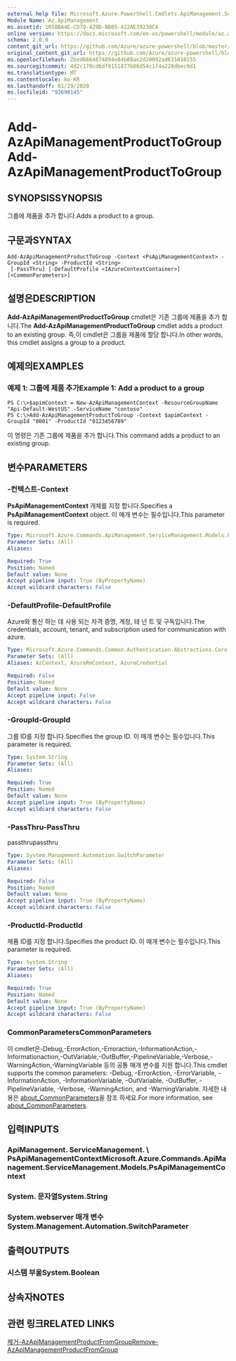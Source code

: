 ```yaml
---
external help file: Microsoft.Azure.PowerShell.Cmdlets.ApiManagement.ServiceManagement.dll-Help.xml
Module Name: Az.ApiManagement
ms.assetid: 1058BA4E-CD79-429D-BB05-422AE39230C4
online version: https://docs.microsoft.com/en-us/powershell/module/az.apimanagement/add-azapimanagementproducttogroup
schema: 2.0.0
content_git_url: https://github.com/Azure/azure-powershell/blob/master/src/ApiManagement/ApiManagement/help/Add-AzApiManagementProductToGroup.md
original_content_git_url: https://github.com/Azure/azure-powershell/blob/master/src/ApiManagement/ApiManagement/help/Add-AzApiManagementProductToGroup.md
ms.openlocfilehash: 2bed6664674894e84b88ae2d20092ad631010155
ms.sourcegitcommit: 4d2c178cd6df9151877b08d54c1f4a228dbec9d1
ms.translationtype: MT
ms.contentlocale: ko-KR
ms.lasthandoff: 01/29/2020
ms.locfileid: "93698145"
---
```

# <span data-ttu-id="98a5b-101">Add-AzApiManagementProductToGroup</span><span class="sxs-lookup"><span data-stu-id="98a5b-101">Add-AzApiManagementProductToGroup</span></span>

## <span data-ttu-id="98a5b-102">SYNOPSIS</span><span class="sxs-lookup"><span data-stu-id="98a5b-102">SYNOPSIS</span></span>
<span data-ttu-id="98a5b-103">그룹에 제품을 추가 합니다.</span><span class="sxs-lookup"><span data-stu-id="98a5b-103">Adds a product to a group.</span></span>

## <span data-ttu-id="98a5b-104">구문과</span><span class="sxs-lookup"><span data-stu-id="98a5b-104">SYNTAX</span></span>

```
Add-AzApiManagementProductToGroup -Context <PsApiManagementContext> -GroupId <String> -ProductId <String>
 [-PassThru] [-DefaultProfile <IAzureContextContainer>] [<CommonParameters>]
```

## <span data-ttu-id="98a5b-105">설명은</span><span class="sxs-lookup"><span data-stu-id="98a5b-105">DESCRIPTION</span></span>
<span data-ttu-id="98a5b-106">**Add-AzApiManagementProductToGroup** cmdlet은 기존 그룹에 제품을 추가 합니다.</span><span class="sxs-lookup"><span data-stu-id="98a5b-106">The **Add-AzApiManagementProductToGroup** cmdlet adds a product to an existing group.</span></span>
<span data-ttu-id="98a5b-107">즉,이 cmdlet은 그룹을 제품에 할당 합니다.</span><span class="sxs-lookup"><span data-stu-id="98a5b-107">In other words, this cmdlet assigns a group to a product.</span></span>

## <span data-ttu-id="98a5b-108">예제의</span><span class="sxs-lookup"><span data-stu-id="98a5b-108">EXAMPLES</span></span>

### <span data-ttu-id="98a5b-109">예제 1: 그룹에 제품 추가</span><span class="sxs-lookup"><span data-stu-id="98a5b-109">Example 1: Add a product to a group</span></span>
```
PS C:\>$apimContext = New-AzApiManagementContext -ResourceGroupName "Api-Default-WestUS" -ServiceName "contoso"
PS C:\>Add-AzApiManagementProductToGroup -Context $apimContext -GroupId "0001" -ProductId "0123456789"
```

<span data-ttu-id="98a5b-110">이 명령은 기존 그룹에 제품을 추가 합니다.</span><span class="sxs-lookup"><span data-stu-id="98a5b-110">This command adds a product to an existing group.</span></span>

## <span data-ttu-id="98a5b-111">변수</span><span class="sxs-lookup"><span data-stu-id="98a5b-111">PARAMETERS</span></span>

### <span data-ttu-id="98a5b-112">-컨텍스트</span><span class="sxs-lookup"><span data-stu-id="98a5b-112">-Context</span></span>
<span data-ttu-id="98a5b-113">**PsApiManagementContext** 개체를 지정 합니다.</span><span class="sxs-lookup"><span data-stu-id="98a5b-113">Specifies a **PsApiManagementContext** object.</span></span>
<span data-ttu-id="98a5b-114">이 매개 변수는 필수입니다.</span><span class="sxs-lookup"><span data-stu-id="98a5b-114">This parameter is required.</span></span>

```yaml
Type: Microsoft.Azure.Commands.ApiManagement.ServiceManagement.Models.PsApiManagementContext
Parameter Sets: (All)
Aliases:

Required: True
Position: Named
Default value: None
Accept pipeline input: True (ByPropertyName)
Accept wildcard characters: False
```

### <span data-ttu-id="98a5b-115">-DefaultProfile</span><span class="sxs-lookup"><span data-stu-id="98a5b-115">-DefaultProfile</span></span>
<span data-ttu-id="98a5b-116">Azure와 통신 하는 데 사용 되는 자격 증명, 계정, 테 넌 트 및 구독입니다.</span><span class="sxs-lookup"><span data-stu-id="98a5b-116">The credentials, account, tenant, and subscription used for communication with azure.</span></span>

```yaml
Type: Microsoft.Azure.Commands.Common.Authentication.Abstractions.Core.IAzureContextContainer
Parameter Sets: (All)
Aliases: AzContext, AzureRmContext, AzureCredential

Required: False
Position: Named
Default value: None
Accept pipeline input: False
Accept wildcard characters: False
```

### <span data-ttu-id="98a5b-117">-GroupId</span><span class="sxs-lookup"><span data-stu-id="98a5b-117">-GroupId</span></span>
<span data-ttu-id="98a5b-118">그룹 ID를 지정 합니다.</span><span class="sxs-lookup"><span data-stu-id="98a5b-118">Specifies the group ID.</span></span>
<span data-ttu-id="98a5b-119">이 매개 변수는 필수입니다.</span><span class="sxs-lookup"><span data-stu-id="98a5b-119">This parameter is required.</span></span>

```yaml
Type: System.String
Parameter Sets: (All)
Aliases:

Required: True
Position: Named
Default value: None
Accept pipeline input: True (ByPropertyName)
Accept wildcard characters: False
```

### <span data-ttu-id="98a5b-120">-PassThru</span><span class="sxs-lookup"><span data-stu-id="98a5b-120">-PassThru</span></span>
<span data-ttu-id="98a5b-121">passthru</span><span class="sxs-lookup"><span data-stu-id="98a5b-121">passthru</span></span>

```yaml
Type: System.Management.Automation.SwitchParameter
Parameter Sets: (All)
Aliases:

Required: False
Position: Named
Default value: None
Accept pipeline input: True (ByPropertyName)
Accept wildcard characters: False
```

### <span data-ttu-id="98a5b-122">-ProductId</span><span class="sxs-lookup"><span data-stu-id="98a5b-122">-ProductId</span></span>
<span data-ttu-id="98a5b-123">제품 ID를 지정 합니다.</span><span class="sxs-lookup"><span data-stu-id="98a5b-123">Specifies the product ID.</span></span>
<span data-ttu-id="98a5b-124">이 매개 변수는 필수입니다.</span><span class="sxs-lookup"><span data-stu-id="98a5b-124">This parameter is required.</span></span>

```yaml
Type: System.String
Parameter Sets: (All)
Aliases:

Required: True
Position: Named
Default value: None
Accept pipeline input: True (ByPropertyName)
Accept wildcard characters: False
```

### <span data-ttu-id="98a5b-125">CommonParameters</span><span class="sxs-lookup"><span data-stu-id="98a5b-125">CommonParameters</span></span>
<span data-ttu-id="98a5b-126">이 cmdlet은-Debug,-ErrorAction,-Erroraction,-InformationAction,-Informationaction,-OutVariable,-OutBuffer,-PipelineVariable,-Verbose,-WarningAction,-WarningVariable 등의 공통 매개 변수를 지원 합니다.</span><span class="sxs-lookup"><span data-stu-id="98a5b-126">This cmdlet supports the common parameters: -Debug, -ErrorAction, -ErrorVariable, -InformationAction, -InformationVariable, -OutVariable, -OutBuffer, -PipelineVariable, -Verbose, -WarningAction, and -WarningVariable.</span></span> <span data-ttu-id="98a5b-127">자세한 내용은 [about_CommonParameters](https://go.microsoft.com/fwlink/?LinkID=113216)을 참조 하세요.</span><span class="sxs-lookup"><span data-stu-id="98a5b-127">For more information, see [about_CommonParameters](https://go.microsoft.com/fwlink/?LinkID=113216).</span></span>

## <span data-ttu-id="98a5b-128">입력</span><span class="sxs-lookup"><span data-stu-id="98a5b-128">INPUTS</span></span>

### <span data-ttu-id="98a5b-129">ApiManagement. ServiceManagement. \ PsApiManagementContext</span><span class="sxs-lookup"><span data-stu-id="98a5b-129">Microsoft.Azure.Commands.ApiManagement.ServiceManagement.Models.PsApiManagementContext</span></span>

### <span data-ttu-id="98a5b-130">System. 문자열</span><span class="sxs-lookup"><span data-stu-id="98a5b-130">System.String</span></span>

### <span data-ttu-id="98a5b-131">System.webserver 매개 변수</span><span class="sxs-lookup"><span data-stu-id="98a5b-131">System.Management.Automation.SwitchParameter</span></span>

## <span data-ttu-id="98a5b-132">출력</span><span class="sxs-lookup"><span data-stu-id="98a5b-132">OUTPUTS</span></span>

### <span data-ttu-id="98a5b-133">시스템 부울</span><span class="sxs-lookup"><span data-stu-id="98a5b-133">System.Boolean</span></span>

## <span data-ttu-id="98a5b-134">상속자</span><span class="sxs-lookup"><span data-stu-id="98a5b-134">NOTES</span></span>

## <span data-ttu-id="98a5b-135">관련 링크</span><span class="sxs-lookup"><span data-stu-id="98a5b-135">RELATED LINKS</span></span>

[<span data-ttu-id="98a5b-136">제거-AzApiManagementProductFromGroup</span><span class="sxs-lookup"><span data-stu-id="98a5b-136">Remove-AzApiManagementProductFromGroup</span></span>](./Remove-AzApiManagementProductFromGroup.md)


